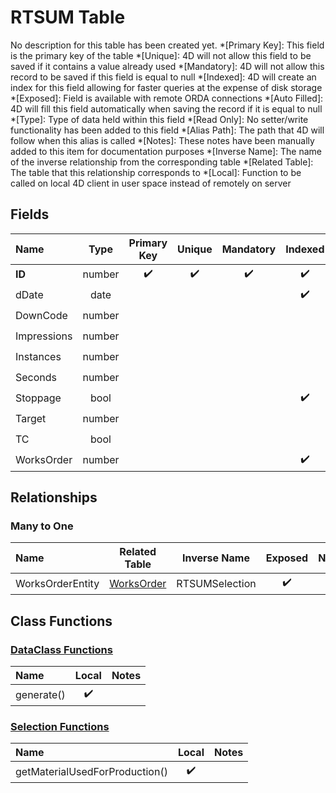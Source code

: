 ﻿# RTSUM Table
No description for this table has been created yet.
*[Primary Key]: This field is the primary key of the table
*[Unique]: 4D will not allow this field to be saved if it contains a value already used
*[Mandatory]: 4D will not allow this record to be saved if this field is equal to null
*[Indexed]: 4D will create an index for this field allowing for faster queries at the expense of disk storage
*[Exposed]: Field is available with remote ORDA connections
*[Auto Filled]: 4D will fill this field automatically when saving the record if it is equal to null
*[Type]: Type of data held within this field
*[Read Only]: No setter/write functionality has been added to this field
*[Alias Path]: The path that 4D will follow when this alias is called
*[Notes]: These notes have been manually added to this item for documentation purposes
*[Inverse Name]: The name of the inverse relationship from the corresponding table
*[Related Table]: The table that this relationship corresponds to
*[Local]: Function to be called on local 4D client in user space instead of remotely on server
## Fields

|Name|Type|Primary Key|Unique|Mandatory|Indexed|Exposed|Auto Filled|Notes|
|:---|:---:|:---:|:---:|:---:|:---:|:---:|:---:|:---:|
|**ID**|number|✔️|✔️|✔️|✔️|✔️|✔️||
|dDate|date||||✔️|✔️|||
|DownCode|number|||||✔️|||
|Impressions|number|||||✔️|||
|Instances|number|||||✔️|||
|Seconds|number|||||✔️|||
|Stoppage|bool||||✔️|✔️|||
|Target|number|||||✔️|||
|TC|bool|||||✔️|||
|WorksOrder|number||||✔️|✔️|||

## Relationships
### Many to One

|Name|Related Table|Inverse Name|Exposed|Notes|
|:---|:---:|:---:|:---:|:---:|
|WorksOrderEntity|[WorksOrder](WorksOrder.md)|RTSUMSelection|✔️||

## Class Functions

### [DataClass Functions](https://github.com/synthotec/SynthoTec-4D/blob/main/Project/Sources/Classes/RTSUM.4dm)

|Name|Local|Notes|
|:---|:---:|:---:|
|generate()|✔️||

### [Selection Functions](https://github.com/synthotec/SynthoTec-4D/blob/main/Project/Sources/Classes/RTSUMSelection.4dm)

|Name|Local|Notes|
|:---|:---:|:---:|
|getMaterialUsedForProduction()|✔️||